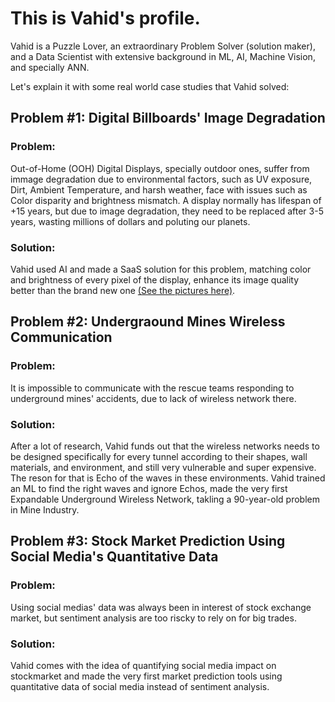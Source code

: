 # This is Vahid's profile.
Vahid is a Puzzle Lover, an extraordinary Problem Solver (solution maker), and  a Data Scientist with extensive background in ML, AI, Machine Vision, and specially ANN.

Let's explain it with some real world case studies that Vahid solved:
## Problem #1: Digital Billboards' Image Degradation
### Problem:
Out-of-Home (OOH) Digital Displays, specially outdoor ones, suffer from immage degradation due to environmental factors, such as UV exposure, Dirt, Ambient Temperature, and harsh weather, face with issues such as Color disparity and brightness mismatch. A display normally has lifespan of +15 years, but due to image degradation, they need to be replaced after 3-5 years, wasting millions of dollars and poluting our planets.
### Solution:
Vahid used AI and made a SaaS solution for this problem, matching color and brightness of every pixel of the display, enhance its image quality better than the brand new one [(See the pictures here)](https://blueglamour.co/gallery/).
## Problem #2: Undergraound Mines Wireless Communication
### Problem:
It is impossible to communicate with the rescue teams responding to underground mines' accidents, due to lack of wireless network there.
### Solution:
After a lot of research, Vahid funds out that the wireless networks needs to be designed specifically for every tunnel according to their shapes, wall materials, and environment, and still very vulnerable and super expensive. The reson for that is Echo of the waves in these environments. Vahid trained an ML to find the right waves and ignore Echos, made the very first Expandable Underground Wireless Network, takling a 90-year-old problem in Mine Industry.
## Problem #3: Stock Market Prediction Using Social Media's Quantitative Data
### Problem:
Using social medias' data was always been in interest of stock exchange market, but sentiment analysis are too riscky to rely on for big trades.
### Solution:
Vahid comes with the idea of quantifying social media impact on stockmarket and made the very first market prediction tools using quantitative data of social media instead of sentiment analysis.
